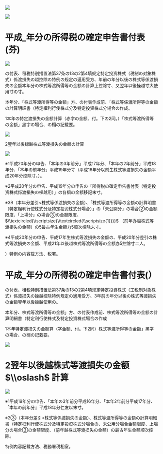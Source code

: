 ![](https://www.nta.go.jp/tmp/cca5f648-e561-4d17-98ed-7eab20fa7057/images/b56c137626c570f8b585f35423a18bc45d0b6c731d8d0482121c845440ff505f.jpg)

![](https://www.nta.go.jp/tmp/cca5f648-e561-4d17-98ed-7eab20fa7057/images/97aa6469c8b6b3c4984f8a58a356890504c6e1168a361482fc96a72b116f1836.jpg)

# 平成\_年分の所得税の確定申告書付表(芬)

![](https://www.nta.go.jp/tmp/cca5f648-e561-4d17-98ed-7eab20fa7057/images/cfc366e5c41d26fbdd26524a92af41ccd1529d5d41ded479499cb0648c42ca62.jpg)

の付表、租税特别措置法第37条の13の2第4填规定特定投资株式（税制の对象株式）係渡損失の越控除の特例の规定の遍用受方、年前の年分以後の株式等係渡損失の金额本年分の株式等渡所得等の金额の計算上控除寸、又翌年以後操越寸大使用寸の寸。

本年分、「株式等渡所得等の金额」方、の付表作成前、「株式等係渡所得等の金额の計算明細書（特定權利行使株式分及特定投资株式分場合の作成。

1本年の特定渡損失の金额計算（赤字の金额、付。下の2同。）「株式等渡所得等の金额」黑字の場合、の榻の記载要。

![](https://www.nta.go.jp/tmp/cca5f648-e561-4d17-98ed-7eab20fa7057/images/0df0c446c0b44a479d0fdeee9180c05b757b5df17d0db27108d53fef9efcb9c8.jpg)

2翌年以後绿越株式等渡損失の金额の計算

![](https://www.nta.go.jp/tmp/cca5f648-e561-4d17-98ed-7eab20fa7057/images/45aee17f05c12eb97e84d8573feaf6b7a75e8bdfe22a32041bca3172c767f266.jpg)

※1平成20年分の申告、「本年の3年前分」平成17年分、「本年の2年前分」平成18年分、「本年の前年分」平成19年分寸（平成16年分以前生株式等渡損失の金额平成20年分控除寸。）。

※2平成20年分の申告、平成19年分の申告の「所得税の確定申告書付表（特定投资株式係渡損失の棵越用）」の各榈の金额移記末寸。

※3B（本年分差引<株式等係渡損失の金额）、「株式等渡所得等の金额の計算明書（特定榴利行使株式分及特定投资株式分場合）」の「未公開分」の場合②の金额限度、「上場分」の場合③の金额限度、 $\\textcircled{\\scriptsize{\\textcircled{\\scriptsize{1}}}}$ （前年办越株式等渡損失の金额）の5最古年生金额力5顺次控除末寸。

※4平成20年分の申告、平成17年生株式等渡損失の金额の、平成20年分差引の株式等渡損失の金额、平成21年以後越株式等渡所得等の金额办5控除寸二人。

）特例の内容载方法、税署。

# 平成\_年分の所得税の確定申告書付表(）

の付表、租税特别措置法第37条の13の2第4项规定特定投資株式（工税制对象株式）係渡损失の操越控除特例规定の適用受方、3年前の年分以後の株式等渡损失の金额翌年以後操越使用の。

本年分、株式等渡所得等の金额」方、の付表作成前、株式等渡所得等の金额の計算明細書（特定利行使株式及特定投資株式場合の作成

1本年特定渡损失の金额算（字金额、付。下2同）株式等渡所得等の金额」黑字の場合、の榈の記栽要。

![](https://www.nta.go.jp/tmp/cca5f648-e561-4d17-98ed-7eab20fa7057/images/af5aa67c45b3c8fa979e4209e05d952d8c829ef9eb8456a0ea4911fe99628899.jpg)

# 2翌年以後越株式等渡損失の金额 $\\oslash$ 計算

![](https://www.nta.go.jp/tmp/cca5f648-e561-4d17-98ed-7eab20fa7057/images/481dc3e3db6bfa1d3fd5ae8dbc62455f736d91c60332cd90b1920e0ea87b0a09.jpg)

※1平成19年分の申告、「本年の3年前分平成16年分、「本年2年前分平成17年分、「本年の前年分』平成18年分仁友以末寸。

※2③（本年分差引<株式等係渡损失の金额）、株式等渡所得等の金额の計算明細書（特定框利行使株式分及特定投资株式分場合の、未公用分場合金额限度、上場分の場合③の金额限度、（前年越株式等渡损失の金额）の最古年生金额顺次控除。

特例内容記载方法、税務署税相室。